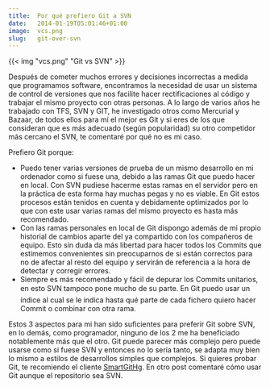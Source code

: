 ```yaml
---
title:  Por qué prefiero Git a SVN
date:   2014-01-19T05:01:46+01:00
image:  vcs.png
slug:   git-over-svn
---
```

{{< img "vcs.png" "Git vs SVN" >}}

Después de cometer muchos errores y decisiones incorrectas a medida que programamos software, encontramos la necesidad de usar un sistema de control de versiones que nos facilite hacer rectificaciones al código y trabajar el mismo proyecto con otras personas. A lo largo de varios años he trabajado con TFS, SVN y GIT, he investigado otros como Mercurial y Bazaar, de todos ellos para mí el mejor es Git y si eres de los que consideran que es más adecuado (según popularidad) su otro competidor más cercano el SVN, te comentaré por qué no es mi caso.

 Prefiero Git porque:

* Puedo tener varias versiones de prueba de un mismo desarrollo en mi ordenador como si fuese una, debido a las ramas Git que puedo hacer en local. Con SVN pudiese hacerme estas ramas en el servidor pero en la práctica de esta forma hay muchas pegas y no es viable. En Git estos procesos están tenidos en cuenta y debidamente optimizados por lo que con este usar varias ramas del mismo proyecto es hasta más recomendado.
* Con las ramas personales en local de Git dispongo además de mi propio historial de cambios aparte del ya compartido con los compañeros de equipo. Esto sin duda da más libertad para hacer todos los Commits que estimemos convenientes sin preocuparnos de si están correctos para no de afectar al resto del equipo y servirán de referencia a la hora de detectar y corregir errores.
* Siempre es más recomendado y fácil de depurar los Commits unitarios, en esto SVN tampoco pone mucho de su parte. En Git puedo usar un índice al cual se le indica hasta qué parte de cada fichero quiero hacer Commit o combinar con otra rama.

Estos 3 aspectos para mi han sido suficientes para preferir Git sobre SVN, en lo demás, como programador, ninguno de los 2 me ha beneficiado notablemente más que el otro. Git puede parecer más complejo pero puede usarse como si fuese SVN y entonces no lo sería tanto, se adapta muy bien lo mismo a estilos de desarrollos simples que complejos. Si quieres probar Git, te recomiendo el cliente [SmartGitHg](http://www.syntevo.com/smartgit/). En otro post comentaré cómo usar Git aunque el repositorio sea SVN.